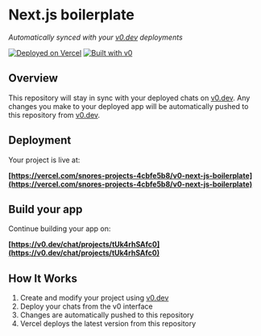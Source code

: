 # Next.js boilerplate

*Automatically synced with your [v0.dev](https://v0.dev) deployments*

[![Deployed on Vercel](https://img.shields.io/badge/Deployed%20on-Vercel-black?style=for-the-badge&logo=vercel)](https://vercel.com/snores-projects-4cbfe5b8/v0-next-js-boilerplate)
[![Built with v0](https://img.shields.io/badge/Built%20with-v0.dev-black?style=for-the-badge)](https://v0.dev/chat/projects/tUk4rhSAfc0)

## Overview

This repository will stay in sync with your deployed chats on [v0.dev](https://v0.dev).
Any changes you make to your deployed app will be automatically pushed to this repository from [v0.dev](https://v0.dev).

## Deployment

Your project is live at:

**[https://vercel.com/snores-projects-4cbfe5b8/v0-next-js-boilerplate](https://vercel.com/snores-projects-4cbfe5b8/v0-next-js-boilerplate)**

## Build your app

Continue building your app on:

**[https://v0.dev/chat/projects/tUk4rhSAfc0](https://v0.dev/chat/projects/tUk4rhSAfc0)**

## How It Works

1. Create and modify your project using [v0.dev](https://v0.dev)
2. Deploy your chats from the v0 interface
3. Changes are automatically pushed to this repository
4. Vercel deploys the latest version from this repository